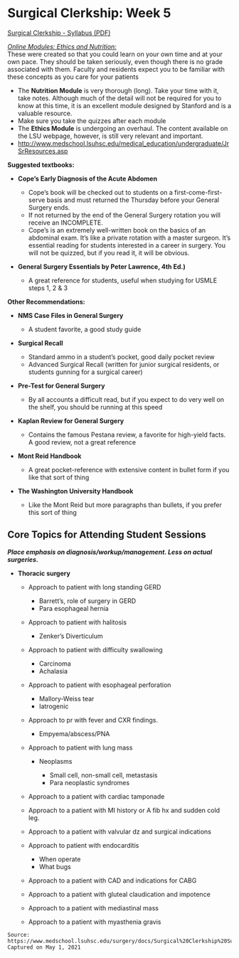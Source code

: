 # Surgical Clerkship: Week 5

[Surgical Clerkship - Syllabus (PDF)](/usmle/surg/Surgical%20Clerkship%20Survivial%20Guide%209th%20Ed.pdf)

_<u>Online Modules: Ethics and Nutrition:</u>_   
These were created so that you could learn on your own time and at your own pace. They should be taken seriously, even though there is no grade associated with them. Faculty and residents expect you to be familiar with these concepts as you care for your patients

* The **Nutrition Module** is very thorough (long). Take your time with it, take notes. Although much of the detail will not be required for you to know at this time, it is an excellent module designed by Stanford and is a valuable resource.
* Make sure you take the quizzes after each module
* The **Ethics Module** is undergoing an overhaul. The content available on the LSU webpage, however, is still very relevant and important.
* http://www.medschool.lsuhsc.edu/medical_education/undergraduate/JrSrResources.asp

**Suggested textbooks:**

* **Cope’s Early Diagnosis of the Acute Abdomen**
  
  * Cope’s book will be checked out to students on a first-come-first-serve basis and must returned the Thursday before your General Surgery ends.
  * If not returned by the end of the General Surgery rotation you will receive an INCOMPLETE.
  * Cope’s is an extremely well-written book on the basics of an abdominal exam. It’s like a private rotation with a master surgeon. It’s essential reading for students interested in a career in surgery. You will not be quizzed, but if you read it, it will be obvious.
  
* **General Surgery Essentials by Peter
Lawrence, 4th Ed.)**

  * A great reference for students, useful
when studying for USMLE steps 1, 2 &
3

**Other Recommendations:**

* **NMS Case Files in General Surgery**

  * A student favorite, a good study guide

* **Surgical Recall**

  * Standard ammo in a student’s pocket, good daily pocket review
  * Advanced Surgical Recall (written for junior surgical residents, or students gunning for a surgical career)

* **Pre-Test for General Surgery**

  * By all accounts a difficult read, but if you expect to do very well on the shelf, you should be running at this speed

* **Kaplan Review for General Surgery**

  * Contains the famous Pestana review, a favorite for high-yield facts. A good review, not a great reference
  
* **Mont Reid Handbook**

  * A great pocket-reference with extensive content in bullet form if you like that sort of thing

* **The Washington University Handbook**

  * Like the Mont Reid but more paragraphs than bullets, if you prefer this sort of thing

## Core Topics for Attending Student Sessions

**_Place emphasis on diagnosis/workup/management. Less on actual surgeries._**

* **Thoracic surgery**

  * Approach to patient with long standing GERD
    
    * Barrett’s, role of surgery in GERD
    * Para esophageal hernia
  
  * Approach to patient with halitosis
    
    * Zenker’s Diverticulum
  
  * Approach to patient with difficulty swallowing
  
    * Carcinoma
    * Achalasia
  
  * Approach to patient with esophageal perforation
    
    * Mallory-Weiss tear
    * Iatrogenic
  
  * Approach to pr with fever and CXR findings.
    
    * Empyema/abscess/PNA
  
  * Approach to patient with lung mass
    
    * Neoplasms
      
      * Small cell, non-small cell, metastasis
      * Para neoplastic syndromes
  
  * Approach to a patient with cardiac tamponade
  * Approach to a patient with MI history or A fib hx and sudden cold leg.  
  * Approach to a patient with valvular dz and surgical indications
  * Approach to patient with endocarditis
    
    * When operate
    * What bugs
  
  * Approach to a patient with CAD and indications for CABG
  * Approach to a patient with gluteal claudication and impotence
  * Approach to a patient with mediastinal mass
  * Approach to a patient with myasthenia gravis

```
Source:
https://www.medschool.lsuhsc.edu/surgery/docs/Surgical%20Clerkship%20Survivial%20Guide%209th%20Ed.pdf
Captured on May 1, 2021
```
